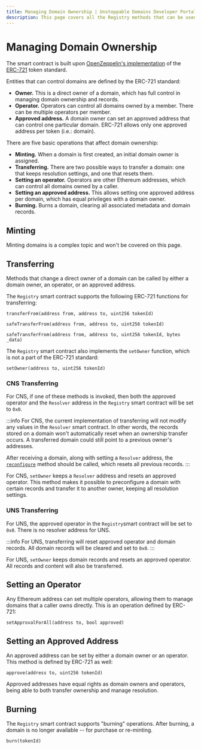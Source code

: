 ```yaml
---
title: Managing Domain Ownership | Unstoppable Domains Developer Portal
description: This page covers all the Registry methods that can be used for managing domain ownership.
---
```


# Managing Domain Ownership

The smart contract is built upon [OpenZeppelin's implementation](https://docs.openzeppelin.com/contracts/2.x/api/token/erc721#ERC721Burnable) of the [ERC-721](https://github.com/ethereum/EIPs/blob/master/EIPS/eip-721.md) token standard.

Entities that can control domains are defined by the ERC-721 standard:

* **Owner.** This is a direct owner of a domain, which has full control in managing domain ownership and records.
* **Operator.** Operators can control all domains owned by a member. There can be multiple operators per member.
* **Approved address.** A domain owner can set an approved address that can control one particular domain. ERC-721 allows only one approved address per token (i.e.: domain).

There are five basic operations that affect domain ownership:

* **Minting.** When a domain is first created, an initial domain owner is assigned.
* **Transferring.** There are two possible ways to transfer a domain: one that keeps resolution settings, and one that resets them.
* **Setting an operator.** Operators are other Ethereum addresses, which can control all domains owned by a caller.
* **Setting an approved address.** This allows setting one approved address per domain, which has equal privileges with a domain owner.
* **Burning.** Burns a domain, clearing all associated metadata and domain records.

## Minting

Minting domains is a complex topic and won't be covered on this page.

## Transferring

Methods that change a direct owner of a domain can be called by either a domain owner, an operator, or an approved address.

The `Registry` smart contract supports the following ERC-721 functions for transferring:

```solidity
transferFrom(address from, address to, uint256 tokenId)

safeTransferFrom(address from, address to, uint256 tokenId)

safeTransferFrom(address from, address to, uint256 tokenId, bytes _data)
```

The `Registry` smart contract also implements the `setOwner` function, which is not a part of the ERC-721 standard:

```solidity
setOwner(address to, uint256 tokenId)
```

### CNS Transferring

For CNS, if one of these methods is invoked, then both the approved operator and the `Resolver` address in the `Registry` smart contract will be set to `0x0`.

:::info
For CNS, the current implementation of transferring will not modify any values in the `Resolver` smart contract. In other words, the records stored on a domain won't automatically reset when an ownership transfer occurs. A transferred domain could still point to a previous owner's addresses.

After receiving a domain, along with setting a `Resolver` address, the [`reconfigure`](https://github.com/unstoppabledomains/dot-crypto/blob/master/contracts/Resolver.sol) method should be called, which resets all previous records.
:::

For CNS, `setOwner` keeps a `Resolver` address and resets an approved operator. This method makes it possible to preconfigure a domain with certain records and transfer it to another owner, keeping all resolution settings.

### UNS Transferring

For UNS, the approved operator in the `Registry`smart contract will be set to `0x0`. There is no resolver address for UNS.

:::info
For UNS, transferring will reset approved operator and domain records. All domain records will be cleared and set to `0x0`.
:::

For UNS, `setOwner` keeps domain records and resets an approved operator. All records and content will also be transferred.

## Setting an Operator

Any Ethereum address can set multiple operators, allowing them to manage domains that a caller owns directly. This is an operation defined by ERC-721:

```solidity
setApprovalForAll(address to, bool approved)
```

## Setting an Approved Address

An approved address can be set by either a domain owner or an operator. This method is defined by ERC-721 as well:

```solidity
approve(address to, uint256 tokenId)
```

Approved addresses have equal rights as domain owners and operators, being able to both transfer ownership and manage resolution.

## Burning

The `Registry` smart contract supports "burning" operations. After burning, a domain is no longer available -- for purchase or re-minting.

```solidity
burn(tokenId)
```
